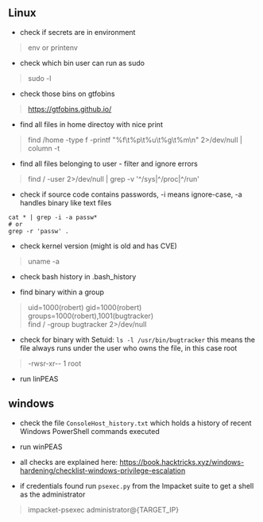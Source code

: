 ## Linux
- check if secrets are in environment
> env or printenv

- check which bin user can run as sudo
> sudo -l

- check those bins on gtfobins
> https://gtfobins.github.io/

- find all files in home directoy with nice print
> find /home -type f -printf "%f\t%p\t%u\t%g\t%m\n" 2>/dev/null | column -t

- find all files belonging to user - filter and ignore errors
> find / -user <USER> 2>/dev/null | grep -v '^/sys\|^/proc\|^/run'

- check if source code contains passwords, -i means ignore-case, -a handles binary like text files
```
cat * | grep -i -a passw*
# or
grep -r 'passw' .
```

- check kernel version (might is old and has CVE)
> uname -a

- check bash history in .bash_history

- find binary within a group
> uid=1000(robert) gid=1000(robert) groups=1000(robert),1001(bugtracker)  
> find / -group bugtracker 2>/dev/null

- check for binary with Setuid: `ls -l /usr/bin/bugtracker` this means the file always runs under the user who owns the file, in this case root
> -rwsr-xr-- 1 root

- run linPEAS

## windows

- check the file `ConsoleHost_history.txt` which holds a history of recent Windows PowerShell commands executed

- run winPEAS

- all checks are explained here: https://book.hacktricks.xyz/windows-hardening/checklist-windows-privilege-escalation

- if credentials found run `psexec.py` from the Impacket suite to get a shell as the administrator
> impacket-psexec administrator@{TARGET_IP}

